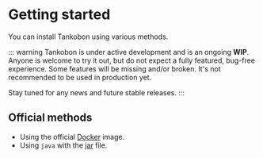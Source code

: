 # Getting started

You can install Tankobon using various methods.

::: warning
Tankobon is under active development and is an ongoing **WIP**. Anyone
is welcome to try it out, but do not expect a fully featured, bug-free
experience. Some features will be missing and/or broken. It's not recommended
to be used in production yet.

Stay tuned for any news and future stable releases.
:::

## Official methods

- Using the official [Docker] image.
- Using `java` with the [jar] file.

[Docker]: https://hub.docker.com/r/alessandrojean/tankobon
[jar]: #
